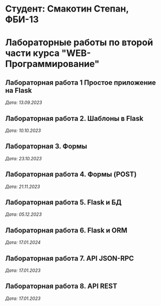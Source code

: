 # Студент: Смакотин Степан, ФБИ-13

# Лабораторные работы по второй части курса "WEB-Программирование"

## Лабораторная работа  1 Простое приложение на Flask

*Дата: 13.09.2023*

## Лабораторная работа 2. Шаблоны в Flask

*Дата: 10.10.2023*

## Лабораторная 3. Формы 

*Дата: 23.10.2023*

## Лабораторная работа 4. Формы (POST)

*Дата: 21.11.2023*

## Лабораторная работа 5. Flask и БД

*Дата: 05.12.2023*

## Лабораторная работа 6. Flask и ORM

*Дата: 17.01.2024*

## Лабораторная работа 7. API JSON-RPC
*Дата: 17.01.2023*

## Лабораторная работа 8. API REST
*Дата: 17.01.2023*